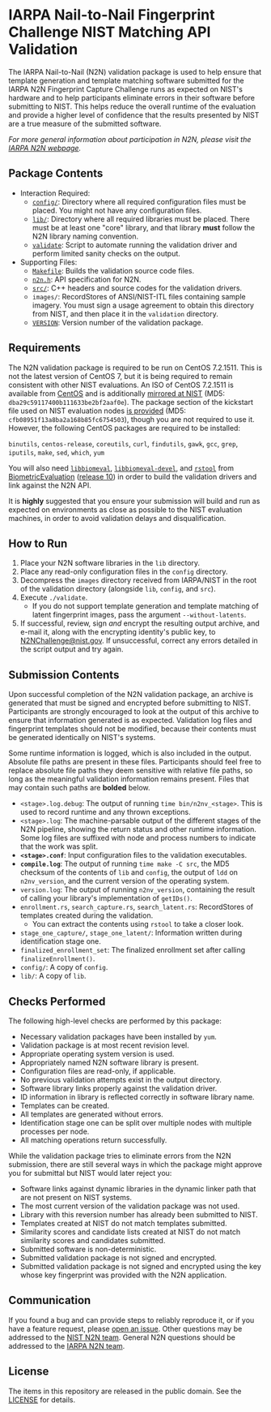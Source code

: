 IARPA Nail-to-Nail Fingerprint Challenge NIST Matching API Validation
=====================================================================

The IARPA Nail-to-Nail (N2N) validation package is used to help ensure that
template generation and template matching software submitted for the IARPA N2N
Fingerprint Capture Challenge runs as expected on NIST's hardware and to help
participants eliminate errors in their software before submitting to NIST. This
helps reduce the overall runtime of the evaluation and provide a higher level of
confidence that the results presented by NIST are a true measure of the
submitted software.

*For more general information about participation in N2N, please
visit the [IARPA N2N webpage](
https://www.iarpa.gov/challenges/n2n/n2n.html).*

Package Contents
----------------

 * Interaction Required:
     * [`config/`](
       https://github.com/usnistgov/IARPA-N2N/tree/master/src/validation/config):
       Directory where all required configuration files must be placed. You
       might not have any configuration files.
     * [`lib/`](
       https://github.com/usnistgov/IARPA-N2N/tree/master/src/validation/lib):
       Directory where all required libraries must be placed. There must
       be at least one "core" library, and that library **must** follow the
       N2N library naming convention.
     * [`validate`](
       https://github.com/usnistgov/IARPA-N2N/tree/master/src/validation/validate):
       Script to automate running the validation driver and perform limited
       sanity checks on the output.
 * Supporting Files:
     * [`Makefile`](
       https://github.com/usnistgov/IARPA-N2N/tree/master/src/validation/src/Makefile):
       Builds the validation source code files.
     * [`n2n.h`](
       https://github.com/usnistgov/IARPA-N2N/tree/master/src/include/n2n.h):
       API specification for N2N.
     * [`src/`](
       https://github.com/usnistgov/IARPA-N2N/tree/master/src/validation/src/):
       C++ headers and source codes for the validation drivers.
     * `images/`:
       RecordStores of ANSI/NIST-ITL files containing sample imagery. You must
       sign a usage agreement to obtain this directory from NIST, and then place
       it in the `validation` directory.
     * [`VERSION`](
       https://github.com/usnistgov/IARPA-N2N/blob/master/src/validation/VERSION):
       Version number of the validation package.

Requirements
------------

The N2N validation package is required to be run on CentOS 7.2.1511. This is not
the latest version of CentOS 7, but it is being required to remain consistent
with other NIST evaluations. An ISO of CentOS 7.2.1511 is available from
[CentOS](http://isoredirect.centos.org/centos/7/isos/x86_64/CentOS-7-x86_64-Everything-1511.iso)
and is additionally
[mirrored at NIST](http://nigos.nist.gov:8080/evaluations/CentOS-7-x86_64-Everything-1511.iso)
(MD5: `dba29c59117400b111633be2bf2aaf0e`). The package section of the kickstart
file used on NIST evaluation nodes [is
provided](http://nigos.nist.gov:8080/evaluations/minexiii/packagelist.txt) (MD5:
`cfb08951f13a8ba2a168b85fc6754503`), though you are not required to use it.
However, the following CentOS packages are required to be installed:

`binutils`, `centos-release`, `coreutils`, `curl`, `findutils`, `gawk`, `gcc`,
`grep`, `iputils`, `make`, `sed`, `which`, `yum`

You will also need
[`libbiomeval`](
https://github.com/usnistgov/BiometricEvaluation/releases/download/v10.0/libbiomeval-10.0-2.x86_64.rpm),
[`libbiomeval-devel`](
https://github.com/usnistgov/BiometricEvaluation/releases/download/v10.0/libbiomeval-devel-10.0-2.noarch.rpm),
and  [`rstool`](
https://github.com/usnistgov/BiometricEvaluation/releases/download/v10.0/rstool-2.1-2.x86_64.rpm) from
[BiometricEvaluation](https://github.com/usnistgov/BiometricEvaluation/)
([release 10](
https://github.com/usnistgov/BiometricEvaluation/releases/tag/v10.0)) in order
to build the validation drivers and link against the N2N
API.

It is **highly** suggested that you ensure your submission will build and run as
expected on environments as close as possible to the NIST evaluation machines,
in order to avoid validation delays and disqualification.

How to Run
----------

 1. Place your N2N software libraries in the `lib` directory.
 2. Place any read-only configuration files in the `config` directory.
 3. Decompress the `images` directory received from IARPA/NIST in the root of
    the validation directory (alongside `lib`, `config`, and `src`).
 4. Execute `./validate`.
     * If you do not support template generation and template matching of latent
      fingerprint images, pass the argument `--without-latents`.
 5. If successful, review, sign *and* encrypt the resulting output archive, and
    e-mail it, along with the encrypting identity's public key, to
    [N2NChallenge@nist.gov](mailto:N2NChallenge@nist.gov). If unsuccessful,
    correct any errors detailed in the script output and try again.

Submission Contents
-------------------

Upon successful completion of the N2N validation package, an archive is
generated that must be signed and encrypted before submitting to NIST.
Participants are strongly encouraged to look at the output of this archive to
ensure that information generated is as expected. Validation log files and
fingerprint templates should not be modified, because their contents must be
generated identically on NIST's systems.

Some runtime information is logged, which is also included in the output.
Absolute file paths are present in these files. Participants should feel free to
replace absolute file paths they deem sensitive with relative file paths, so
long as the meaningful validation information remains present. Files that may
contain such paths are **bolded** below.

 * `<stage>.log.debug`: The output of running `time bin/n2nv_<stage>`. This is
   used to record runtime and any thrown exceptions.
 * `<stage>.log`: The machine-parsable output of the different stages of the N2N
   pipeline, showing the return status and other runtime information. Some
   log files are suffixed with node and process numbers to indicate that the
   work was split.
 * **`<stage>.conf`**: Input configuration files to the validation executables.
 * **`compile.log`**: The output of running `time make -C src`, the MD5 checksum
   of the contents of `lib` and `config`, the output of `ldd` on `n2nv_version`,
   and the current version of the operating system.
 * `version.log`: The output of running `n2nv_version`, containing the result of
   calling your library's implementation of `getIDs()`.
 * `enrollment.rs`, `search_capture.rs`, `search_latent.rs`: RecordStores of
   templates created during the validation.
     * You can extract the contents using `rstool` to take a closer look.
 * `stage_one_capture/`, `stage_one_latent/`: Information written during
    identification stage one.
 * `finalized_enrollment_set`: The finalized enrollment set after calling
   `finalizeEnrollment()`.
 * `config/`: A copy of `config`.
 * `lib/`: A copy of `lib`.

Checks Performed
----------------

The following high-level checks are performed by this package:

 * Necessary validation packages have been installed by `yum`.
 * Validation package is at most recent revision level.
 * Appropriate operating system version is used.
 * Appropriately named N2N software library is present.
 * Configuration files are read-only, if applicable.
 * No previous validation attempts exist in the output directory.
 * Software library links properly against the validation driver.
 * ID information in library is reflected correctly in software library name.
 * Templates can be created.
 * All templates are generated without errors.
 * Identification stage one can be split over multiple nodes with multiple
   processes per node.
 * All matching operations return successfully.

While the validation package tries to eliminate errors from the N2N submission,
there are still several ways in which the package might approve you for
submittal but NIST would later reject you:

 * Software links against dynamic libraries in the dynamic linker path that are
   not present on NIST systems.
 * The most current version of the validation package was not used.
 * Library with this reversion number has already been submitted to NIST.
 * Templates created at NIST do not match templates submitted.
 * Similarity scores and candidate lists created at NIST do not match similarity
   scores and candidates submitted.
 * Submitted software is non-deterministic.
 * Submitted validation package is not signed and encrypted.
 * Submitted validation package is not signed and encrypted using the key whose
   key fingerprint was provided with the N2N application.

Communication
-------------

If you found a bug and can provide steps to reliably reproduce it, or if you
have a feature request, please
[open an issue](https://github.com/usnistgov/IARPA-N2N/issues). Other
questions may be addressed to the [NIST N2N team](mailto:N2NChallenge@nist.gov).
General N2N questions should be addressed to the
[IARPA N2N team](mailto:N2NChallenge@iarpa.gov).

License
-------

The items in this repository are released in the public domain. See the
[LICENSE](https://github.com/usnistgov/IARPA-N2N/blob/master/LICENSE.md)
for details.
